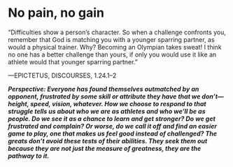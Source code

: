# No pain, no gain

“Difficulties show a person’s character. So when a challenge confronts you, remember that God is matching you with a younger sparring partner, as would a physical trainer. Why? Becoming an Olympian takes sweat! I think no one has a better challenge than yours, if only you would use it like an athlete would that younger sparring partner.”

—EPICTETUS, DISCOURSES, 1.24.1–2

***Perspective: Everyone has found themselves outmatched by an opponent, frustrated by some skill or attribute they have that we don’t—height, speed, vision, whatever. How we choose to respond to that struggle tells us about who we are as athletes and who we’ll be as people. Do we see it as a chance to learn and get stronger? Do we get frustrated and complain? Or worse, do we call it off and find an easier game to play, one that makes us feel good instead of challenged? The greats don’t avoid these tests of their abilities. They seek them out because they are not just the measure of greatness, they are the pathway to it.***